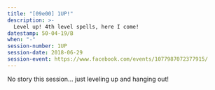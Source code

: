 ```yaml
---
title: "[09e00] 1UP!"
description: >-
  Level up! 4th level spells, here I come!
datestamp: 50-04-19/B
when: "-"
session-number: 1UP
session-date: 2018-06-29
session-event: https://www.facebook.com/events/1077987072377915/
---
```


No story this session... just leveling up and hanging out!
